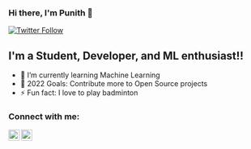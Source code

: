 ### Hi there, I'm Punith  👋 
[![Twitter Follow](https://img.shields.io/twitter/follow/Punith?color=1DA1F2&logo=twitter&style=for-the-badge)](https://twitter.com/intent/follow?original_referer=https%3A%2F%2Fpublish.twitter.com%2F&ref_src=twsrc%5Etfw%7Ctwcamp%5Ebuttonembed%7Ctwterm%5Efollow%7Ctwgr%5EPunithrudrappa&region=follow_link&screen_name=Punithrudrappa)


## I'm a Student, Developer, and ML enthusiast!!


- 🌱 I’m currently learning Machine Learning 
- 🥅 2022 Goals: Contribute more to Open Source projects
- ⚡ Fun fact: I love to play badminton 

### Connect with me:

[<img align="left" alt="codeSTACKr | Twitter" width="22px" src="https://cdn.jsdelivr.net/npm/simple-icons@v3/icons/twitter.svg" />][twitter]
[<img align="left" alt="codeSTACKr | LinkedIn" width="22px" src="https://cdn.jsdelivr.net/npm/simple-icons@v3/icons/linkedin.svg" />][linkedin]




<br />



[twitter]: https://twitter.com/Punithrudrappa
[linkedin]: https://linkedin.com/in/punithrudrappa
